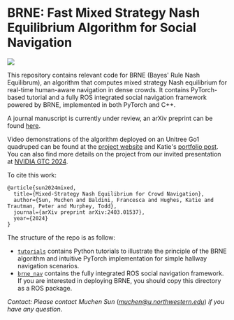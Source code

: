 # BRNE: Fast Mixed Strategy Nash Equilibrium Algorithm for Social Navigation

![](media/brne_atrium_test.gif)

This repository contains relevant code for BRNE (Bayes' Rule Nash Equilibrum), an algorithm that computes mixed strategy Nash equilibrium for real-time human-aware navigation in dense crowds. It contains PyTorch-based tutorial and a fully ROS integrated social navigation framework powered by BRNE, implemented in both PyTorch and C++. 

A journal manuscript is currently under review, an arXiv preprint can be found [here](https://arxiv.org/abs/2403.01537).

Video demonstrations of the algorithm deployed on an Unitree Go1 quadruped can be found at the [project website](https://sites.google.com/view/brne-crowdnav) and Katie's [portfolio post](https://katie-hughes.github.io/crowdnav/). You can also find more details on the project from our invited presentation at [NVIDIA GTC 2024](https://www.nvidia.com/en-us/on-demand/session/gtc24-se63278/).

To cite this work:

```
@article{sun2024mixed,
  title={Mixed-Strategy Nash Equilibrium for Crowd Navigation},
  author={Sun, Muchen and Baldini, Francesca and Hughes, Katie and Trautman, Peter and Murphey, Todd},
  journal={arXiv preprint arXiv:2403.01537},
  year={2024}
}
```

The structure of the repo is as follow: 

- [`tutorials`](tutorials) contains Python tutorials to illustrate the principle of the BRNE algorithm and intuitive PyTorch implementation for simple hallway navigation scenarios.
- [`brne_nav`](brne_nav) contains the fully integrated ROS social navigation framework. If you are interested in deploying BRNE, you should copy this directory as a ROS package.

*Contact: Please contact Muchen Sun* ([*muchen@u.northwestern.edu*](mailto:muchen@u.northwestern.edu)) *if you have any question*.
